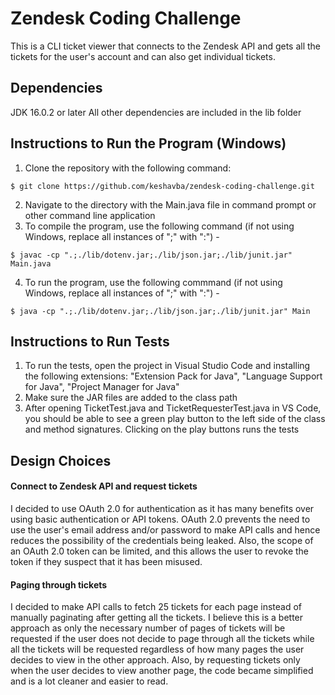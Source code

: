 # Zendesk Coding Challenge

This is a CLI ticket viewer that connects to the Zendesk API and gets all the tickets for the user's account and can also get individual tickets.

## Dependencies

JDK 16.0.2 or later
All other dependencies are included in the lib folder

## Instructions to Run the Program (Windows)

1. Clone the repository with the following command:

`$ git clone https://github.com/keshavba/zendesk-coding-challenge.git`

2. Navigate to the directory with the Main.java file in command prompt or other command line application
3. To compile the program, use the following command (if not using Windows, replace all instances of ";" with ":") -

`$ javac -cp ".;./lib/dotenv.jar;./lib/json.jar;./lib/junit.jar" Main.java`

4. To run the program, use the following commmand (if not using Windows, replace all instances of ";" with ":") -

`$ java -cp ".;./lib/dotenv.jar;./lib/json.jar;./lib/junit.jar" Main`

## Instructions to Run Tests

1. To run the tests, open the project in Visual Studio Code and installing the following extensions: "Extension Pack for Java", "Language Support for Java", "Project Manager for Java"
2. Make sure the JAR files are added to the class path
3. After opening TicketTest.java and TicketRequesterTest.java in VS Code, you should be able to see a green play button to the left side of the class and method signatures. Clicking on the play buttons runs the tests

## Design Choices

#### Connect to Zendesk API and request tickets

I decided to use OAuth 2.0 for authentication as it has many benefits over using basic authentication or API tokens. OAuth 2.0 prevents the need to use the user's email address and/or password to make API calls and hence reduces the possibility of the credentials being leaked. Also, the scope of an OAuth 2.0 token can be limited, and this allows the user to revoke the token if they suspect that it has been misused.

#### Paging through tickets

I decided to make API calls to fetch 25 tickets for each page instead of manually paginating after getting all the tickets. I believe this is a better approach as only the necessary number of pages of tickets will be requested if the user does not decide to page through all the tickets while all the tickets will be requested regardless of how many pages the user decides to view in the other approach. Also, by requesting tickets only when the user decides to view another page, the code became simplified and is a lot cleaner and easier to read.
